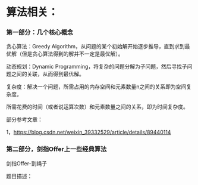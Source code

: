 # 算法相关：

### 第一部分：几个核心概念

贪心算法：Greedy Algorithm，从问题的某个初始解开始逐步推导，直到求到最优解（但是贪心算法得到的解并不一定是最优解）。

动态规划：Dynamic Programming，将复杂的问题分解为子问题，然后寻找子问题之间的关联，从而得到最优解。

复杂度：解决一个问题，所需占用的内存空间和元素数量n之间的关系即为空间复杂度。

所需花费的时间（或者说运算次数）和元素数量之间的关系，即为时间复杂度。



部分参考文章：

1，https://blog.csdn.net/weixin_39332529/article/details/89440114 





### 第二部分，剑指Offer上一些经典算法



剑指Offer-割绳子

题目描述：

